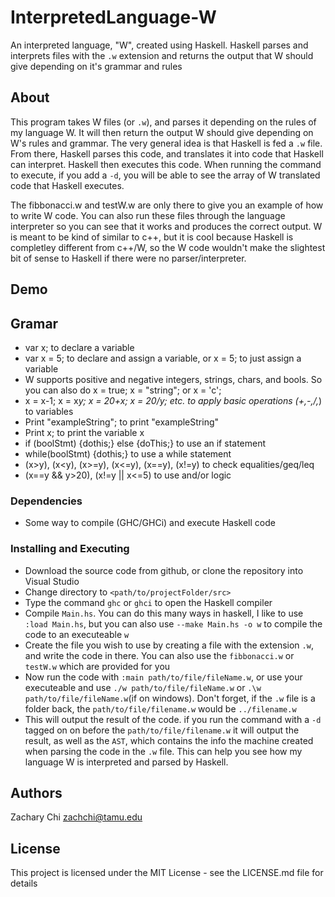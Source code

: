 # InterpretedLanguage-W
An interpreted language, "W", created using Haskell. Haskell parses and interprets files with the `.w` extension and returns the output that W should give depending on it's grammar and rules

## About

This program takes W files (or `.w`), and parses it depending on the rules of my language W. It will then return the output W should give depending on W's rules and grammar. The very general idea is that Haskell is fed a `.w` file. From there, Haskell parses this code, and translates it into code that Haskell can interpret. Haskell then executes this code. When running the command to execute, if you add a `-d`, you will be able to see the array of W translated code that Haskell executes.

The fibbonacci.w and testW.w are only there to give you an example of how to write W code. You can also run these files through the language interpreter so you can see that it works and produces the correct output. W is meant to be kind of similar to c++, but it is cool because Haskell is completley different from c++/W, so the W code wouldn't make the slightest bit of sense to Haskell if there were no parser/interpreter.

## Demo

## Gramar

* var x; to declare a variable
* var x = 5; to declare and assign a variable, or x = 5; to just assign a variable
* W supports positive and negative integers, strings, chars, and bools. So you can also do x = true; x = "string"; or x = 'c';
* x = x-1; x = x*y; x = 20+x; x = 20/y; etc. to apply basic operations (+,-,/,*) to variables
* Print "exampleString"; to print "exampleString" 
* Print x; to print the variable x
* if (boolStmt) {dothis;} else {doThis;} to use an if statement
* while(boolStmt) {dothis;} to use a while statement
* (x>y), (x<y), (x>=y), (x<=y), (x==y), (x!=y) to check equalities/geq/leq
* (x==y && y>20), (x!=y || x<=5) to use and/or logic

### Dependencies

* Some way to compile (GHC/GHCi) and execute Haskell code

### Installing and Executing

* Download the source code from github, or clone the repository into Visual Studio
* Change directory to `<path/to/projectFolder/src>`
* Type the command `ghc` or `ghci` to open the Haskell compiler
* Compile `Main.hs`. You can do this many ways in haskell, I like to use `:load Main.hs`, but you can also use `--make Main.hs -o w` to compile the code to an executeable `w`
* Create the file you wish to use by creating a file with the extension `.w`, and write the code in there. You can also use the `fibbonacci.w` or `testW.w` which are provided for you
* Now run the code with `:main path/to/file/fileName.w`, or use your executeable and use `./w path/to/file/fileName.w` or `.\w path/to/file/fileName.w`(if on windows). Don't forget, if the `.w` file is a folder back, the `path/to/file/filename.w` would be `../filename.w`
* This will output the result of the code. if you run the command with a `-d` tagged on on before the `path/to/file/filename.w` it will output the result, as well as the `AST`, which contains the info the machine created when parsing the code in the `.w` file. This can help you see how my language W is interpreted and parsed by Haskell.

## Authors

Zachary Chi
zachchi@tamu.edu

## License

This project is licensed under the MIT License - see the LICENSE.md file for details
